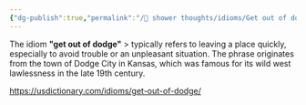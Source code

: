 ```yaml
---
{"dg-publish":true,"permalink":"/🚿 shower thoughts/idioms/Get out of dodge/","dgPassFrontmatter":true}
---
```


The idiom **"get out of dodge"** > typically refers to leaving a place quickly, especially to avoid trouble or an unpleasant situation. The phrase originates from the town of Dodge City in Kansas, which was famous for its wild west lawlessness in the late 19th century.

https://usdictionary.com/idioms/get-out-of-dodge/

